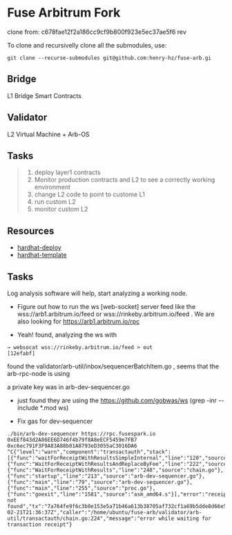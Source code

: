 Fuse Arbitrum Fork
==================

clone from: c678fae12f2a186cc9cf9b800f923e5ec37ae5f6 rev

To clone and recursivelly clone all the submodules, use:

```
git clone --recurse-submodules git@github.com:henry-hz/fuse-arb.gi
```


## Bridge

L1 Bridge Smart Contracts



## Validator

L2 Virtual Machine + Arb-OS




## Tasks


> 1. deploy layer1 contracts 
> 2. Monitor production contracts and L2 to see a correctly working environment  
> 3. change L2 code to point to custome L1  
> 4. run custom L2  
> 5. monitor custom L2



## Resources


* [hardhat-deploy](https://levelup.gitconnected.com/deploying-smart-contracts-with-hardhat-e1a76212df94)
* [hardhat-template](https://github.com/wighawag/template-ethereum-contracts/)



## Tasks

Log analysis software will help, start analyzing a working node.

* Figure out how to run the ws [web-socket] server feed like the wss://arb1.arbitrum.io/feed or wss://rinkeby.arbitrum.io/feed . We are also looking for https://arb1.arbitrum.io/rpc 

* Yeah! found, analyzing the ws with 

```
→ websocat wss://rinkeby.arbitrum.io/feed > out                                                              [12efabf]
```

found the validator/arb-util/inbox/sequencerBatchItem.go , seems that the arb-rpc-node is using 

a private key was in arb-dev-sequencer.go

* just found they are using the https://github.com/gobwas/ws  (grep -inr --include \*.mod ws)


* Fix gas for dev-sequencer

```
./bin/arb-dev-sequencer https://rpc.fusespark.io 0xEEf843d2A86EE6D746f4b79f8A8eECF5459e7FB7     	 0xc6ec791F3F9A83A88b01A8793eD3055aC3016DA6  	 
^C{"level":"warn","component":"transactauth","stack":[{"func":"waitForReceiptWithResultsSimpleInternal","line":"120","source":"chain.go"},{"func":"WaitForReceiptWithResultsAndReplaceByFee","line":"222","source":"chain.go"},{"func":"WaitForReceiptWithResults","line":"248","source":"chain.go"},{"func":"startup","line":"213","source":"arb-dev-sequencer.go"},{"func":"main","line":"79","source":"arb-dev-sequencer.go"},{"func":"main","line":"255","source":"proc.go"},{"func":"goexit","line":"1581","source":"asm_amd64.s"}],"error":"receipt not found","tx":"7a764fe9f6c3b0e153e5a71b46a613b38705af732cf1a69b5dde8d66e58d5be1","time":"2022-02-21T21:36:37Z","caller":"/home/ubuntu/fuse-arb/validator/arb-util/transactauth/chain.go:224","message":"error while waiting for transaction receipt"}
```

